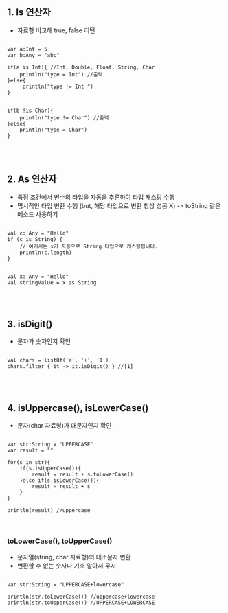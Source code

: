## 1. Is 연산자

- 자료형 비교해 true, false 리턴
```

var a:Int = 5
var b:Any = "abc"

if(a is Int){ //Int, Double, Float, String, Char
    println("type = Int") //출력
}else{
     println("type != Int ")
}


if(b !is Char){
    println("type != Char") //출력
}else{
    println("type = Char") 
}

```

</br>
</br>


## 2. As 연산자
- 특정 조건에서 변수의 타입을 자동을 추론하여 타입 캐스팅 수행
- 명시적인 타입 변환 수행 (but, 해당 타입으로 변환 항상 성공 X) -> toString 같은 메소드 사용하기

```

val c: Any = "Hello"
if (c is String) {
    // 여기서는 x가 자동으로 String 타입으로 캐스팅됩니다.
    println(c.length)
}


val x: Any = "Hello"
val stringValue = x as String

```

</br>
</br>

## 3. isDigit()

- 문자가 숫자인지 확인 

```

val chars = listOf('a', '+', '1')
chars.filter { it -> it.isDigit() } //[1]

```

</br>
</br>

## 4. isUppercase(), isLowerCase()
- 문자(char 자료형)가 대문자인지 확인

```

var str:String = "UPPERCASE"
var result = ""

for(s in str){
    if(s.isUpperCase()){
        result = result + s.toLowerCase()
    }else if(s.isLowerCase()){
        result = result + s
    }
}

println(result) //uppercase

```

</br>

### toLowerCase(), toUpperCase()
- 문자열(string, char 자료형)의 대소문자 변환
- 변환할 수 없는 숫자나 기호 알아서 무시

```

var str:String = "UPPERCASE+lowercase"

println(str.toLowerCase()) //uppercase+lowercase
println(str.toUpperCase()) //UPPERCASE+LOWERCASE

```
